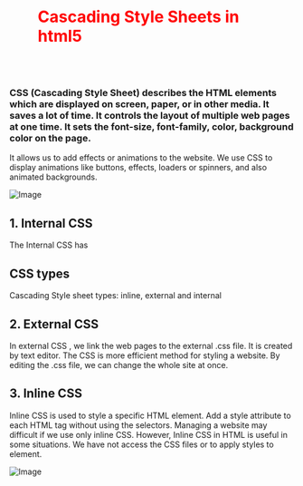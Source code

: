 # Cascading Style Sheets in html5 


### CSS (Cascading Style Sheet) describes the HTML elements which are displayed on screen, paper, or in other media. It saves a lot of time. It controls the layout of multiple web pages at one time. It sets the font-size, font-family, color, background color on the page.

It allows us to add effects or animations to the website. We use CSS to display animations like buttons, effects, loaders or spinners, and also animated backgrounds.

![Image](https://www.oxfordwebstudio.com/user/pages/06.da-li-znate/sta-je-css/sta-je-css.png)


## 1. Internal CSS
The Internal CSS
has <style> tag
in the <head>
section of the HTML document. This CSS style is an effective way to style single pages. Using the CSS style for multiple web pages is time-consuming because we require placing the style on each web page.
  
#### We can use the internal CSS by using the following steps:

1. Firstly, open the HTML page and locate the <head>

2. Put the following code after the <head>

           <style type="text/css">  
3. Add the rules of CSS in the new line.

Example:

            body {  
                background-color: black;  
            }   
            h1 {  
                color: white;  
                padding: 50px;  
              }  
4. Close the style tag.

           </style>  
  After adding the internal CSS, the complete HTML
 file looks like the following:

<!DOCTYPE html>  
<html>  
<head>  
<style>  
body {  
    background-color: black;  
}  
h1 {  
    color: red;  
    padding: 50px;  
}   
</style>  
</head>  
<body>  
<h2>CSS types</h2>  
<p>Cascading Style sheet types: inline, external and internal</p>  
</body>  
</html>  
  
##  2. External CSS
In external CSS
, we link the web pages to the external .css file. It is created by text editor. The CSS is more efficient method for styling a website. By editing the .css file, we can change the whole site at once.
  
  
  
  
## 3. Inline CSS
Inline CSS
is used to style a specific HTML element. Add a style attribute to each HTML tag without using the selectors. Managing a website may difficult if we use only inline CSS. However, Inline CSS in HTML is useful in some situations. We have not access the CSS files or to apply styles to element.
  
 ![Image](https://www.bitdegree.org/learn/storage/media/images/8c4493d3-110c-4a95-8b70-7626ce2d2f4e.o.jpg)
  
  
  
